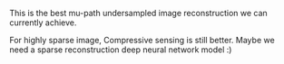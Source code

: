 This is the best mu-path undersampled image reconstruction we can currently achieve.

For highly sparse image, Compressive sensing is still better. Maybe we need a sparse reconstruction deep neural network model :)


